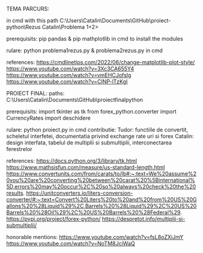 TEMA PARCURS:

in cmd with this path C:\Users\Catalin\Documents\GitHub\proiect-python\Rezus Catalin\Problema 1+2>

prerequisits: pip pandas & pip mathplotlib in cmd to install the modules

rulare: python problema1rezus.py & problema2rezus.py in cmd

references: https://cmdlinetips.com/2022/06/change-matplotlib-plot-style/
            https://www.youtube.com/watch?v=3Xc3CA655Y4
            https://www.youtube.com/watch?v=vmEHCJofslg
            https://www.youtube.com/watch?v=ClNP-lTzKgI


PROIECT FINAL:
paths: C:\Users\Catalin\Documents\GitHub\proiectfinalpython

prerequisits:   import tkinter as tk
		from forex_python.converter import CurrencyRates
		import deschidere

rulare: python proiect.py in cmd
contributie: 
	Tudor: functiile de convertit, scheletul interfetei, documentatia privind exchange rate uri si forex
	Catalin: design interfata, tabelul de multiplii si submultiplii, interconectarea ferestrelor


references: 
	https://docs.python.org/3/library/tk.html
        https://www.mathsisfun.com/measure/us-standard-length.html
	https://www.convertunits.com/from/carats/to/lb#:~:text=We%20assume%20you%20are%20converting%20between%20carat%20%5Binternational%5D,errors%20may%20occur%2C%20so%20always%20check%20the%20results.
	https://unitconverters.io/liters-conversion-converter/#:~:text=Convert%20Liters%20to%20and%20from%20US%20Gallons%20%28Liquid%29%2C,Barrels%20%28Liquid%29%2C%20US%20Barrels%20%28Oil%29%2C%20US%20Barrels%20%28Federal%29.
	https://pypi.org/project/forex-python/
	https://despretot.info/multiplii-si-submultiplii/
 
honorable mentions: https://www.youtube.com/watch?v=fsL8oZXiJmY
		    https://www.youtube.com/watch?v=NoTM8JciWaQ
